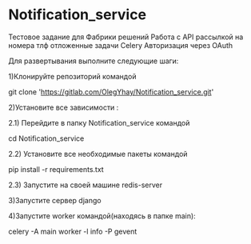 # Notification_service
Тестовое задание для Фабрики решений
Работа с API рассылкой на номера тлф
отложенные задачи Celery
Авторизация через OAuth

Для развертывания выполните следующие шаги: 

1)Клонируйте репозиторий командой

 git clone 'https://gitlab.com/OlegYhay/Notification_service.git'
 
 2)Установите все зависимости : 

2.1) Перейдите в папку Notification_service командой

 cd Notification_service
 
 2.2) Установите все необходимые пакеты командой 
 
pip install -r requirements.txt

 2.3) Запустите на своей машине redis-server
 
 3)Запустите сервер django
 
 4)Запустите worker командой(находясь в папке main):
 
 celery -A main worker -l info -P gevent
